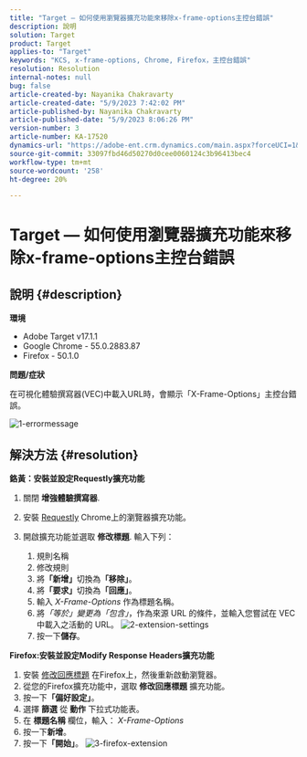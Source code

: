 ```yaml
---
title: "Target — 如何使用瀏覽器擴充功能來移除x-frame-options主控台錯誤"
description: 說明
solution: Target
product: Target
applies-to: "Target"
keywords: "KCS, x-frame-options, Chrome, Firefox，主控台錯誤"
resolution: Resolution
internal-notes: null
bug: false
article-created-by: Nayanika Chakravarty
article-created-date: "5/9/2023 7:42:02 PM"
article-published-by: Nayanika Chakravarty
article-published-date: "5/9/2023 8:06:26 PM"
version-number: 3
article-number: KA-17520
dynamics-url: "https://adobe-ent.crm.dynamics.com/main.aspx?forceUCI=1&pagetype=entityrecord&etn=knowledgearticle&id=dde4a48e-a1ee-ed11-8849-6045bd006b4b"
source-git-commit: 33097fbd46d50270d0cee0060124c3b96413bec4
workflow-type: tm+mt
source-wordcount: '258'
ht-degree: 20%

---
```


# Target — 如何使用瀏覽器擴充功能來移除x-frame-options主控台錯誤

## 說明 {#description}


<b>環境</b>

- Adobe Target v17.1.1
- Google Chrome - 55.0.2883.87
- Firefox - 50.1.0


<b>問題/症狀</b>

在可視化體驗撰寫器(VEC)中載入URL時，會顯示「X-Frame-Options」主控台錯誤。

![1-errormessage](https://helpx.adobe.com/content/dam/help/en/target/kb/how-to-use-a-browser-extension-to-remove-x-frame-options-console/jcr%3acontent/main-pars/image/1-errormessage.jpg "1-errormessage")


## 解決方法 {#resolution}


<b>鉻黃：安裝並設定Requestly擴充功能</b>

1. 關閉 <b>增強體驗撰寫器</b>.
2. 安裝 [Requestly](https://chrome.google.com/webstore/detail/requestly/mdnleldcmiljblolnjhpnblkcekpdkpa?hl=en) Chrome上的瀏覽器擴充功能。
3. 開啟擴充功能並選取 <b>修改標題</b>. 輸入下列：

   1. 規則名稱
   2. 修改規則
   3. 將<b>「新增」</b>切換為<b>「移除」</b>。
   4. 將<b>「要求」</b>切換為<b>「回應」</b>。
   5. 輸入 *X-Frame-Options* 作為標題名稱。
   6. 將&#x200B;*「等於」變更為「包含」*，作為來源 URL 的條件，並輸入您嘗試在 VEC 中載入之活動的 URL。
      ![2-extension-settings](https://helpx.adobe.com/content/dam/help/en/target/kb/how-to-use-a-browser-extension-to-remove-x-frame-options-console/jcr%3acontent/main-pars/procedure/proc_par/step_2/step_par/image/2-extension-settings.png "2-extension-settings")
   7. 按一下<b>儲存</b>。


<b>Firefox:安裝並設定Modify Response Headers擴充功能</b>

1. 安裝 [修改回應標題](https://addons.mozilla.org/en-US/firefox/addon/modheader-firefox/) 在Firefox上，然後重新啟動瀏覽器。
2. 從您的Firefox擴充功能中，選取 <b>修改回應標題</b> 擴充功能。
3. 按一下<b>「偏好設定」</b>。
4. 選擇 <b>篩選</b> 從 <b>動作</b> 下拉式功能表。
5. 在 <b>標題名稱</b> 欄位，輸入： *X-Frame-Options*
6. 按一下<b>新增</b>。
7. 按一下<b>「開始」</b>。
   ![3-firefox-extension](https://helpx.adobe.com/content/dam/help/en/target/kb/how-to-use-a-browser-extension-to-remove-x-frame-options-console/jcr%3acontent/main-pars/procedure_1532616470/proc_par/step_1817832849/step_par/image/3-firefox-extension.png "3-firefox-extension")

